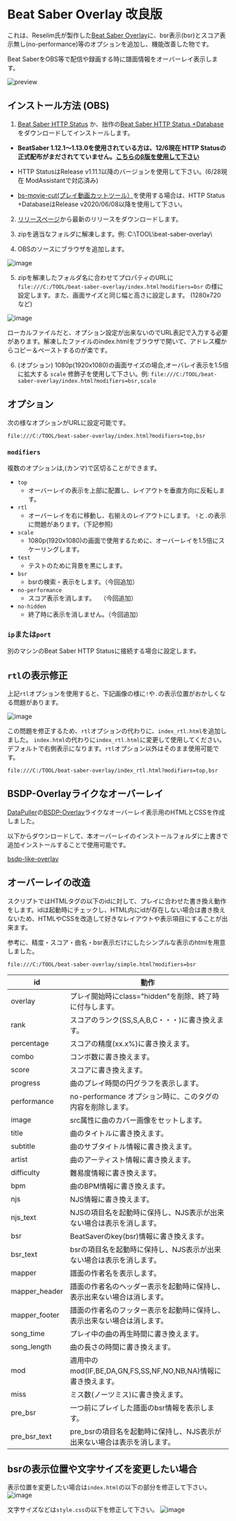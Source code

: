 # Beat Saber Overlay 改良版

これは、Reselim氏が製作した[Beat Saber Overlay](https://github.com/Reselim/beat-saber-overlay)に、bsr表示(bsr)とスコア表示無し(no-performance)等のオプションを追加し、機能改善した物です。

Beat SaberをOBS等で配信や録画する時に譜面情報をオーバーレイ表示します。

![preview](https://rynan4818.github.io/beatsaber-overlay-bsr-image.png)

## インストール方法 (OBS)

1. [Beat Saber HTTP Status](https://github.com/opl-/beatsaber-http-status) か、拙作の[Beat Saber HTTP Status +Database](https://github.com/rynan4818/beatsaber-http-status-db)をダウンロードしてインストールします。

- **BeatSaber 1.12.1～1.13.0を使用されている方は、12/6現在 HTTP Statusの正式配布がまだされてていません。[こちらのβ版を使用して下さい](https://github.com/opl-/beatsaber-http-status/issues/55#issuecomment-722054828)**

- HTTP StatusはRelease v1.11.1以降のバージョンを使用して下さい。(6/28現在 ModAssistantで対応済み)
- [bs-movie-cut(プレイ動画カットツール）](https://github.com/rynan4818/bs-movie-cut)を使用する場合は、HTTP Status +DatabaseはRelease v2020/06/08以降を使用して下さい。

2. [リリースページ](https://github.com/rynan4818/beat-saber-overlay/releases)から最新のリリースをダウンロードします。

3. zipを適当なフォルダに解凍します。例: C:\TOOL\beat-saber-overlay\

4. OBSのソースにブラウザを追加します。

![image](https://rynan4818.github.io/beatsaber-overlay-noscore-obs-setting1.png)

5. zipを解凍したフォルダ名に合わせてプロパティのURLに `file:///C:/TOOL/beat-saber-overlay/index.html?modifiers=bsr` の様に設定します。また、画面サイズと同じ幅と高さに設定します。 (1280x720 など)

![image](https://rynan4818.github.io/beatsaber-overlay-bsr-obs-setting.png)

ローカルファイルだと、オプション設定が出来ないのでURL表記で入力する必要があります。解凍したファイルのindex.htmlをブラウザで開いて、アドレス欄からコピー＆ペーストするのが楽です。

6. (オプション) 1080p(1920x1080)の画面サイズの場合,オーバレイ表示を1.5倍に拡大する `scale` 修飾子を使用して下さい。例: `file:///C:/TOOL/beat-saber-overlay/index.html?modifiers=bsr,scale`

## オプション

次の様なオプションがURLに設定可能です。

```
file:///C:/TOOL/beat-saber-overlay/index.html?modifiers=top,bsr
```

### `modifiers`

複数のオプションは,(カンマ)で区切ることができます。

- `top`
	* オーバーレイの表示を上部に配置し、レイアウトを垂直方向に反転します。
- `rtl`
	* オーバーレイを右に移動し、右揃えのレイアウトにします。	`!`と`.`の表示に問題があります。（下記参照)
- `scale`
	* 1080p(1920x1080)の画面で使用するために、オーバーレイを1.5倍にスケーリングします。
- `test`
	* テストのために背景を黒にします。
- `bsr`
	* bsrの検索・表示をします。（今回追加）
- `no-performance`
	* スコア表示を消します。　 （今回追加）
- `no-hidden`
	* 終了時に表示を消しません。（今回追加）

### `ip`または`port`

別のマシンのBeat Saber HTTP Statusに接続する場合に設定します。

## `rtl`の表示修正

上記`rtl`オプションを使用すると、下記画像の様に`!`や`.`の表示位置がおかしくなる問題があります。

![image](https://github.com/rynan4818/rynan4818.github.io/blob/master/beatsaber-overlay-rtl2.png?raw=true)

この問題を修正するため、`rtl`オプションの代わりに、`index_rtl.html`を追加しました。
`index.html`の代わりに`index_rtl.html`に変更して使用してください。
デフォルトで右側表示になります。`rtl`オプション以外はそのまま使用可能です。

```
file:///C:/TOOL/beat-saber-overlay/index_rtl.html?modifiers=top,bsr
```
## BSDP-Overlayライクなオーバーレイ
[DataPuller](https://github.com/kOFReadie/BSDataPuller)の[BSDP-Overlay](https://github.com/kOFReadie/BSDP-Overlay)ライクなオーバーレイ表示用のHTMLとCSSを作成しました。

以下からダウンロードして、本オーバーレイのインストールフォルダに上書きで追加インストールすることで使用可能です。

[bsdp-like-overlay](https://github.com/rynan4818/bsdp-like-overlay)

## オーバーレイの改造
スクリプトではHTMLタグの以下のidに対して、プレイに合わせた書き換え動作をします。idは起動時にチェックし、HTML内にidが存在しない場合は書き換えないため、HTMLやCSSを改造して好きなレイアウトや表示項目にすることが出来ます。

参考に、精度・スコア・曲名・bsr表示だけにしたシンプルな表示のhtmlを用意しました。
```
file:///C:/TOOL/beat-saber-overlay/simple.html?modifiers=bsr
```

| id | 動作 |
----|----
| overlay | プレイ開始時にclass="hidden"を削除、終了時に付与します。 |
| rank | スコアのランク(SS,S,A,B,C・・・)に書き換えます。 |
| percentage | スコアの精度(xx.x%)に書き換えます。 |
| combo | コンボ数に書き換えます。 |
| score | スコアに書き換えます。 |
| progress | 曲のプレイ時間の円グラフを表示します。 |
| performance | no-performance オプション時に、このタグの内容を削除します。 |
| image | src属性に曲のカバー画像をセットします。 |
| title | 曲のタイトルに書き換えます。 |
| subtitle | 曲のサブタイトル情報に書き換えます。 |
| artist | 曲のアーティスト情報に書き換えます。 |
| difficulty | 難易度情報に書き換えます。 |
| bpm | 曲のBPM情報に書き換えます。 |
| njs | NJS情報に書き換えます。 |
| njs_text | NJSの項目名を起動時に保持し、NJS表示が出来ない場合は表示を消します。 |
| bsr | BeatSaverのkey(bsr)情報に書き換えます。 |
| bsr_text | bsrの項目名を起動時に保持し、NJS表示が出来ない場合は表示を消します。 |
| mapper | 譜面の作者名を表示します。 |
| mapper_header | 譜面の作者名のヘッダー表示を起動時に保持し、表示出来ない場合は消します。 |
| mapper_footer | 譜面の作者名のフッター表示を起動時に保持し、表示出来ない場合は消します。 |
| song_time | プレイ中の曲の再生時間に書き換えます。 |
| song_length | 曲の長さの時間に書き換えます。 |
| mod | 適用中のmod(IF,BE,DA,GN,FS,SS,NF,NO,NB,NA)情報に書き換えます。 |
| miss | ミス数(ノーツミス)に書き換えます。 |
| pre_bsr | 一つ前にプレイした譜面のbsr情報を表示します。 |
| pre_bsr_text | pre_bsrの項目名を起動時に保持し、NJS表示が出来ない場合は表示を消します。　|

## bsrの表示位置や文字サイズを変更したい場合

表示位置を変更したい場合は`index.html`の以下の部分を修正して下さい。
![image](https://rynan4818.github.io/beatsaber-overlay-index-html.png)

文字サイズなどは`style.css`の以下を修正して下さい。
![image](https://rynan4818.github.io/beatsaber-overlay-css.png)

